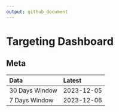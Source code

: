 ```yaml
---
output: github_document
---
```


# Targeting Dashboard



## Meta


|Data           |Latest     |
|:--------------|:----------|
|30 Days Window |2023-12-05 |
|7 Days Window  |2023-12-06 |
